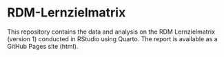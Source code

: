# RDM-Lernzielmatrix

This repository contains the data and analysis on the RDM Lernzielmatrix (version 1) conducted in RStudio using Quarto. The report is available as a GitHub Pages site (html).
